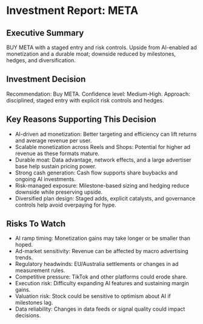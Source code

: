 # Investment Report: META
## Executive Summary
BUY META with a staged entry and risk controls. Upside from AI-enabled ad monetization and a durable moat; downside reduced by milestones, hedges, and diversification.

## Investment Decision
Recommendation: Buy META. Confidence level: Medium-High. Approach: disciplined, staged entry with explicit risk controls and hedges.

## Key Reasons Supporting This Decision
- AI-driven ad monetization: Better targeting and efficiency can lift returns and average revenue per user.
- Scalable monetization across Reels and Shops: Potential for higher ad revenue as these formats mature.
- Durable moat: Data advantage, network effects, and a large advertiser base help sustain pricing power.
- Strong cash generation: Cash flow supports share buybacks and ongoing AI investments.
- Risk-managed exposure: Milestone-based sizing and hedging reduce downside while preserving upside.
- Diversified plan design: Staged adds, explicit catalysts, and governance controls help avoid overpaying for hype.

## Risks To Watch
- AI ramp timing: Monetization gains may take longer or be smaller than hoped.
- Ad-market sensitivity: Revenue can be affected by macro advertising trends.
- Regulatory headwinds: EU/Australia settlements or changes in ad measurement rules.
- Competitive pressure: TikTok and other platforms could erode share.
- Execution risk: Difficulty expanding AI features and sustaining margin gains.
- Valuation risk: Stock could be sensitive to optimism about AI if milestones lag.
- Data reliability: Changes in data feeds or signal quality could impact decisions.